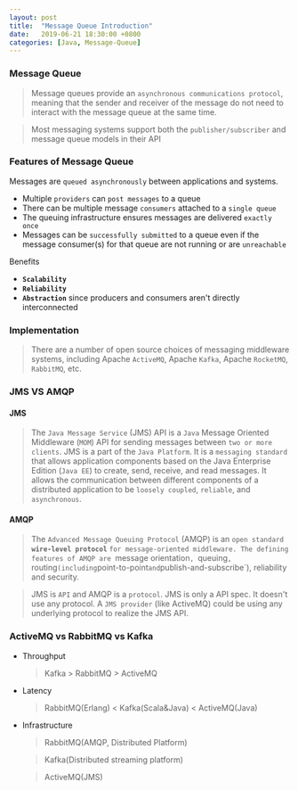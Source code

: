 ```yaml
---
layout: post
title:  "Message Queue Introduction"
date:   2019-06-21 18:30:00 +0800
categories: [Java, Message-Queue]
---
```

### Message Queue
>Message queues provide an `asynchronous communications protocol`, meaning that the sender and receiver of the message do not need to interact with the message queue at the same time. 

>Most messaging systems support both the `publisher/subscriber` and message queue models in their API

### Features of Message Queue

Messages are `queued asynchronously` between applications and systems.

- Multiple `providers` can `post messages` to a queue
- There can be multiple message `consumers` attached to a `single queue`
- The queuing infrastructure ensures messages are delivered `exactly once`
- Messages can be `successfully submitted` to a queue even if the message consumer(s) for that queue are not running or are `unreachable`

Benefits

- **`Scalability`**
- **`Reliability`**
- **`Abstraction`** since producers and consumers aren't directly interconnected

### Implementation
>There are a number of open source choices of messaging middleware systems, including Apache `ActiveMQ`, Apache `Kafka`,  Apache `RocketMQ`,  `RabbitMQ`, etc.

### JMS VS AMQP
#### JMS
>The `Java Message Service` (JMS) API is a `Java` Message Oriented Middleware (`MOM`) API for sending messages between `two or more clients`. JMS is a part of the `Java Platform`. It is a `messaging standard` that allows application components based on the Java Enterprise Edition (`Java EE`) to create, send, receive, and read messages. It allows the communication between different components of a distributed application to be `loosely coupled`, `reliable`, and `asynchronous`.
#### AMQP
>The `Advanced Message Queuing Protocol` (AMQP) is an `open standard ` **`wire-level protocol`** `for message-oriented middleware. The defining features of AMQP are `message orientation`, `queuing`, `routing` (including `point-to-point` and `publish-and-subscribe`), reliability and security.

>JMS is `API` and AMQP is a `protocol`. JMS is only a API spec. It doesn't use any protocol. A `JMS provider` (like ActiveMQ) could be using any underlying protocol to realize the JMS API.

### ActiveMQ vs RabbitMQ vs Kafka
- Throughput
    > Kafka > RabbitMQ > ActiveMQ
- Latency
    > RabbitMQ(Erlang) < Kafka(Scala&Java) < ActiveMQ(Java)
- Infrastructure
    > RabbitMQ(AMQP, Distributed Platform)

    > Kafka(Distributed streaming platform)

    > ActiveMQ(JMS)



